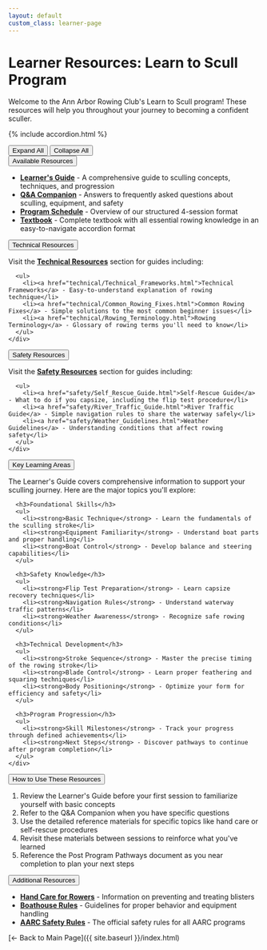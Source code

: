 ```yaml
---
layout: default
custom_class: learner-page
---
```


# Learner Resources: Learn to Scull Program

Welcome to the Ann Arbor Rowing Club's Learn to Scull program! These resources will help you throughout your journey to becoming a confident sculler.

{% include accordion.html %}

<div class="accordion-controls">
  <button id="expand-all">Expand All</button>
  <button id="collapse-all">Collapse All</button>
</div>

<div class="accordion-section">
  <button class="accordion-toggle">Available Resources</button>
  <div class="accordion-content">
    <div class="accordion-content-inner">
      <ul>
        <li><a href="Learner_Guide.html"><strong>Learner's Guide</strong></a> - A comprehensive guide to sculling concepts, techniques, and progression</li>
        <li><a href="QA_Companion.html"><strong>Q&A Companion</strong></a> - Answers to frequently asked questions about sculling, equipment, and safety</li>
        <li><a href="Program_Schedule.html"><strong>Program Schedule</strong></a> - Overview of our structured 4-session format</li>
        <li><a href="Textbook.html"><strong>Textbook</strong></a> - Complete textbook with all essential rowing knowledge in an easy-to-navigate accordion format</li>
      </ul>
    </div>
  </div>
</div>

<div class="accordion-section">
  <button class="accordion-toggle">Technical Resources</button>
  <div class="accordion-content">
    <div class="accordion-content-inner">
      <p>Visit the <a href="technical/index.html"><strong>Technical Resources</strong></a> section for guides including:</p>
      
      <ul>
        <li><a href="technical/Technical_Frameworks.html">Technical Frameworks</a> - Easy-to-understand explanation of rowing technique</li>
        <li><a href="technical/Common_Rowing_Fixes.html">Common Rowing Fixes</a> - Simple solutions to the most common beginner issues</li>
        <li><a href="technical/Rowing_Terminology.html">Rowing Terminology</a> - Glossary of rowing terms you'll need to know</li>
      </ul>
    </div>
  </div>
</div>

<div class="accordion-section">
  <button class="accordion-toggle">Safety Resources</button>
  <div class="accordion-content">
    <div class="accordion-content-inner">
      <p>Visit the <a href="safety/index.html"><strong>Safety Resources</strong></a> section for guides including:</p>
      
      <ul>
        <li><a href="safety/Self_Rescue_Guide.html">Self-Rescue Guide</a> - What to do if you capsize, including the flip test procedure</li>
        <li><a href="safety/River_Traffic_Guide.html">River Traffic Guide</a> - Simple navigation rules to share the waterway safely</li>
        <li><a href="safety/Weather_Guidelines.html">Weather Guidelines</a> - Understanding conditions that affect rowing safety</li>
      </ul>
    </div>
  </div>
</div>

<div class="accordion-section">
  <button class="accordion-toggle">Key Learning Areas</button>
  <div class="accordion-content">
    <div class="accordion-content-inner">
      <p>The Learner's Guide covers comprehensive information to support your sculling journey. Here are the major topics you'll explore:</p>

      <h3>Foundational Skills</h3>
      <ul>
        <li><strong>Basic Technique</strong> - Learn the fundamentals of the sculling stroke</li>
        <li><strong>Equipment Familiarity</strong> - Understand boat parts and proper handling</li>
        <li><strong>Boat Control</strong> - Develop balance and steering capabilities</li>
      </ul>

      <h3>Safety Knowledge</h3>
      <ul>
        <li><strong>Flip Test Preparation</strong> - Learn capsize recovery techniques</li>
        <li><strong>Navigation Rules</strong> - Understand waterway traffic patterns</li>
        <li><strong>Weather Awareness</strong> - Recognize safe rowing conditions</li>
      </ul>

      <h3>Technical Development</h3>
      <ul>
        <li><strong>Stroke Sequence</strong> - Master the precise timing of the rowing stroke</li>
        <li><strong>Blade Control</strong> - Learn proper feathering and squaring techniques</li>
        <li><strong>Body Positioning</strong> - Optimize your form for efficiency and safety</li>
      </ul>

      <h3>Program Progression</h3>
      <ul>
        <li><strong>Skill Milestones</strong> - Track your progress through defined achievements</li>
        <li><strong>Next Steps</strong> - Discover pathways to continue after program completion</li>
      </ul>
    </div>
  </div>
</div>

<div class="accordion-section">
  <button class="accordion-toggle">How to Use These Resources</button>
  <div class="accordion-content">
    <div class="accordion-content-inner">
      <ol>
        <li>Review the Learner's Guide before your first session to familiarize yourself with basic concepts</li>
        <li>Refer to the Q&A Companion when you have specific questions</li>
        <li>Use the detailed reference materials for specific topics like hand care or self-rescue procedures</li>
        <li>Revisit these materials between sessions to reinforce what you've learned</li>
        <li>Reference the Post Program Pathways document as you near completion to plan your next steps</li>
      </ol>
    </div>
  </div>
</div>

<div class="accordion-section">
  <button class="accordion-toggle">Additional Resources</button>
  <div class="accordion-content">
    <div class="accordion-content-inner">
      <ul>
        <li><a href="{{ site.baseurl }}/src/Rowers_Hand_Blister_Treatment.html"><strong>Hand Care for Rowers</strong></a> - Information on preventing and treating blisters</li>
        <li><a href="{{ site.baseurl }}/src/Boathouse_Rules_and_Equipment_Care.html"><strong>Boathouse Rules</strong></a> - Guidelines for proper behavior and equipment handling</li>
        <li><a href="{{ site.baseurl }}/src/AARC_Safety_Rules.pdf"><strong>AARC Safety Rules</strong></a> - The official safety rules for all AARC programs</li>
      </ul>
    </div>
  </div>
</div>

[← Back to Main Page]({{ site.baseurl }}/index.html)
